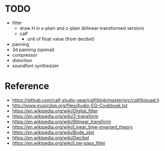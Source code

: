 <!--
{
  "title": "DSP",
  "date": "2017-07-28T13:17:23+09:00",
  "category": "",
  "tags": [],
  "draft": true
}
-->

# TODO

- filter
    - draw H in s-plain and z-plain (bilinear-transformed version)
    - calf
        - unit of float value (from decibel)
- panning
- 3d panning (openal)
- compressor
- distortion
- soundfont synthesizer


# Reference

- https://github.com/calf-studio-gear/calf/blob/master/src/calf/biquad.h
- http://www.musicdsp.org/files/Audio-EQ-Cookbook.txt
- https://en.wikipedia.org/wiki/Digital_filter
- https://en.wikipedia.org/wiki/Z-transform
- https://en.wikipedia.org/wiki/Bilinear_transform
- https://en.wikipedia.org/wiki/Linear_time-invariant_theory
- https://en.wikipedia.org/wiki/Bode_plot
- https://en.wikipedia.org/wiki/Decibel
- https://en.wikipedia.org/wiki/Low-pass_filter
